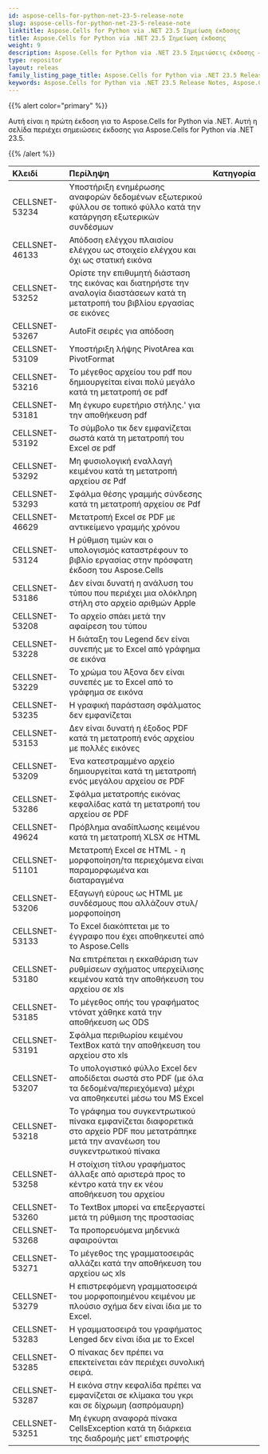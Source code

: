 ```yaml
---
id: aspose-cells-for-python-net-23-5-release-note
slug: aspose-cells-for-python-net-23-5-release-note
linktitle: Aspose.Cells for Python via .NET 23.5 Σημείωση έκδοσης
title: Aspose.Cells for Python via .NET 23.5 Σημείωση έκδοσης
weight: 9
description: Aspose.Cells for Python via .NET 23.5 Σημειώσεις έκδοσης – οι πιο πρόσφατες βελτιώσεις, νέες δυνατότητες και επιδιορθώσεις
type: repositor
layout: releas
family_listing_page_title: Aspose.Cells for Python via .NET 23.5 Release Note
keywords: Aspose.Cells for Python via .NET 23.5 Release Notes, Aspose.Cells for Python via .NET 23.5 updates and fixe
---
```

{{% alert color="primary" %}} 

Αυτή είναι η πρώτη έκδοση για το Aspose.Cells for Python via .NET.
Αυτή η σελίδα περιέχει σημειώσεις έκδοσης για Aspose.Cells for Python via .NET 23.5.

{{% /alert %}} 

|**Κλειδί**|**Περίληψη**|**Κατηγορία**|
| :- | :- | :- |
|CELLSNET-53234|Υποστήριξη ενημέρωσης αναφορών δεδομένων εξωτερικού φύλλου σε τοπικό φύλλο κατά την κατάργηση εξωτερικών συνδέσμων|
|CELLSNET-46133|Απόδοση ελέγχου πλαισίου ελέγχου ως στοιχείο ελέγχου και όχι ως στατική εικόνα|
|CELLSNET-53252|Ορίστε την επιθυμητή διάσταση της εικόνας και διατηρήστε την αναλογία διαστάσεων κατά τη μετατροπή του βιβλίου εργασίας σε εικόνες|
|CELLSNET-53267|AutoFit σειρές για απόδοση|
|CELLSNET-53109|Υποστήριξη λήψης PivotArea και PivotFormat|
|CELLSNET-53216| Το μέγεθος αρχείου του pdf που δημιουργείται είναι πολύ μεγάλο κατά τη μετατροπή σε pdf|
|CELLSNET-53181|Μη έγκυρο ευρετήριο στήλης.' για την αποθήκευση pdf|
|CELLSNET-53192|Το σύμβολο τικ δεν εμφανίζεται σωστά κατά τη μετατροπή του Excel σε pdf|
|CELLSNET-53292|Μη φυσιολογική εναλλαγή κειμένου κατά τη μετατροπή αρχείου σε Pdf|
|CELLSNET-53293|Σφάλμα θέσης γραμμής σύνδεσης κατά τη μετατροπή αρχείου σε Pdf|
|CELLSNET-46629|Μετατροπή Excel σε PDF με αντικείμενο γραμμής χρόνου|
|CELLSNET-53124| Η ρύθμιση τιμών και ο υπολογισμός καταστρέφουν το βιβλίο εργασίας στην πρόσφατη έκδοση του Aspose.Cells|
|CELLSNET-53186| Δεν είναι δυνατή η ανάλυση του τύπου που περιέχει μια ολόκληρη στήλη στο αρχείο αριθμών Apple|
|CELLSNET-53208|Το αρχείο σπάει μετά την αφαίρεση του τύπου|
|CELLSNET-53228|Η διάταξη του Legend δεν είναι συνεπής με το Excel από γράφημα σε εικόνα|
|CELLSNET-53229|Το χρώμα του Άξονα δεν είναι συνεπές με το Excel από το γράφημα σε εικόνα|
|CELLSNET-53235| Η γραφική παράσταση σφάλματος δεν εμφανίζεται|
|CELLSNET-53153|Δεν είναι δυνατή η έξοδος PDF κατά τη μετατροπή ενός αρχείου με πολλές εικόνες|
|CELLSNET-53209| Ένα κατεστραμμένο αρχείο δημιουργείται κατά τη μετατροπή ενός μεγάλου αρχείου σε PDF|
|CELLSNET-53286|Σφάλμα μετατροπής εικόνας κεφαλίδας κατά τη μετατροπή του αρχείου σε PDF|
|CELLSNET-49624|Πρόβλημα αναδίπλωσης κειμένου κατά τη μετατροπή XLSX σε HTML|
|CELLSNET-51101|Μετατροπή Excel σε HTML - η μορφοποίηση/τα περιεχόμενα είναι παραμορφωμένα και διαταραγμένα|
|CELLSNET-53206| Εξαγωγή εύρους ως HTML με συνδέσμους που αλλάζουν στυλ/μορφοποίηση|
|CELLSNET-53133|Το Excel διακόπτεται με το έγγραφο που έχει αποθηκευτεί από το Aspose.Cells|
|CELLSNET-53180|Να επιτρέπεται η εκκαθάριση των ρυθμίσεων σχήματος υπερχείλισης κειμένου κατά την αποθήκευση του αρχείου σε xls|
|CELLSNET-53185|Το μέγεθος οπής του γραφήματος ντόνατ χάθηκε κατά την αποθήκευση ως ODS|
|CELLSNET-53191|Σφάλμα περιθωρίου κειμένου TextBox κατά την αποθήκευση του αρχείου στο xls|
|CELLSNET-53207| Το υπολογιστικό φύλλο Excel δεν αποδίδεται σωστά στο PDF (με όλα τα δεδομένα/περιεχόμενα) μέχρι να αποθηκευτεί μέσω του MS Excel|
|CELLSNET-53218|Το γράφημα του συγκεντρωτικού πίνακα εμφανίζεται διαφορετικά στο αρχείο PDF που μετατράπηκε μετά την ανανέωση του συγκεντρωτικού πίνακα|
|CELLSNET-53258|Η στοίχιση τίτλου γραφήματος άλλαξε από αριστερά προς το κέντρο κατά την εκ νέου αποθήκευση του αρχείου|
|CELLSNET-53260|Το TextBox μπορεί να επεξεργαστεί μετά τη ρύθμιση της προστασίας|
|CELLSNET-53268|Τα προπορευόμενα μηδενικά αφαιρούνται|
|CELLSNET-53271|Το μέγεθος της γραμματοσειράς αλλάζει κατά την αποθήκευση του αρχείου ως xls|
|CELLSNET-53279|Η επιστρεφόμενη γραμματοσειρά του μορφοποιημένου κειμένου με πλούσιο σχήμα δεν είναι ίδια με το Excel.|
|CELLSNET-53283|Η γραμματοσειρά του γραφήματος Lenged δεν είναι ίδια με το Excel|
|CELLSNET-53285|Ο πίνακας δεν πρέπει να επεκτείνεται εάν περιέχει συνολική σειρά.|
|CELLSNET-53287| Η εικόνα στην κεφαλίδα πρέπει να εμφανίζεται σε κλίμακα του γκρι και σε δίχρωμη (ασπρόμαυρη)|
|CELLSNET-53251|Μη έγκυρη αναφορά πίνακα CellsException κατά τη διάρκεια της διαδρομής μετ' επιστροφής|
